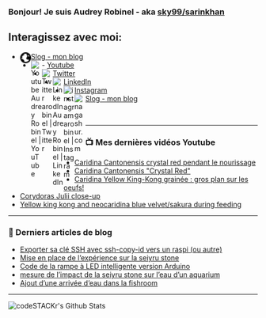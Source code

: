 ### Bonjour! Je suis Audrey Robinel - aka [sky99/sarinkhan][website] 


## Interagissez avec moi:


- [<img align="left" alt="nagashur.com" width="22px" src="https://raw.githubusercontent.com/iconic/open-iconic/master/svg/globe.svg" />][website] [Slog - mon blog][website]
- [<img align="left" alt="Youtube Audrey Robinel | YouTube" width="22px" src="https://cdn.jsdelivr.net/npm/simple-icons@v3/icons/youtube.svg" />][youtube] - [Youtube][youtube]
- [<img align="left" alt="Twitter arobinel | Twitter" width="22px" src="https://cdn.jsdelivr.net/npm/simple-icons@v3/icons/twitter.svg" />][twitter]  [Twitter][twitter]
- [<img align="left" alt="LinkedIn Audrey Robinel | LinkedIn" width="22px" src="https://cdn.jsdelivr.net/npm/simple-icons@v3/icons/linkedin.svg" />][linkedin] [LinkedIn][linkedin]
- [<img align="left" alt="instagram arobinel | Instagram" width="22px" src="https://cdn.jsdelivr.net/npm/simple-icons@v3/icons/instagram.svg" />][instagram] [Instagram][instagram]
- [<img align="left" alt="nagashur.com" width="22px" src="https://cdn.jsdelivr.net/npm/simple-icons@3.4.0/icons/gitlab.svg" />][gitlab] [Slog - mon blog][gitlab]

<br />

---

### 📺 Mes dernières vidéos Youtube
<!-- YOUTUBE:START -->
- [Caridina Cantonensis crystal red pendant le nourissage](https://www.youtube.com/watch?v=UkxPpdamYNE)
- [Caridina Cantonensis "Crystal Red"](https://www.youtube.com/watch?v=1c8ybibaRaE)
- [Caridina Yellow King-Kong grainée : gros plan sur les oeufs!](https://www.youtube.com/watch?v=zDXGjrZ1UiA)
- [Corydoras Julii close-up](https://www.youtube.com/watch?v=rYBy04XPk00)
- [Yellow king kong and neocaridina blue velvet/sakura during feeding](https://www.youtube.com/watch?v=C8PP8G1V2hA)
<!-- YOUTUBE:END -->

---

### 📕 Derniers articles de blog
<!-- BLOG-POST-LIST:START -->
- [Exporter sa clé SSH avec ssh-copy-id vers un raspi  (ou autre)](http://nagashur.com/blog/2020/02/28/exporter-sa-cle-ssh-avec-ssh-copy-id-vers-un-raspi-ou-autre/)
- [Mise en place de l’expérience sur la seiyru stone](http://nagashur.com/blog/2018/02/08/mise-place-de-lexperience-seiyru-stone/)
- [Code de la rampe à LED intelligente version Arduino](http://nagashur.com/blog/2018/02/05/code-de-la-rampe-a-led-intelligente-version-arduino/)
- [mesure de l’impact de la seiyru stone sur l’eau d’un aquarium](http://nagashur.com/blog/2018/02/05/mesure-de-limpact-de-la-seiyru-stone-sur-leau-dun-aquarium/)
- [Ajout d’une arrivée d’eau dans la fishroom](http://nagashur.com/blog/2017/12/27/ajout-dune-arrivee-deau-dans-la-fishroom/)
<!-- BLOG-POST-LIST:END -->

---

<img align="left" alt="codeSTACKr's Github Stats" src="https://github-readme-stats.vercel.app/api?username=sarinkhan&show_icons=true&hide_border=true" />

[website]: https://nagashur.com
[twitter]: https://twitter.com/arobinel
[youtube]: https://www.youtube.com/AudreyRobinel
[instagram]: https://instagram.com/arobinel
[linkedin]: https://www.linkedin.com/in/audrey-robinel-b1a08b11b/
[gitlab]: https://gitlab.com/arobinel
